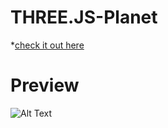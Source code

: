 # THREE.JS-Planet
*<a href="https://lucian33.github.io/THREE.JS-Planet/">check it out here</a>
# Preview
![Alt Text](https://github.com/lucian33/THREE.JS-Planet/blob/master/OfLQa3vdN0.gif)
